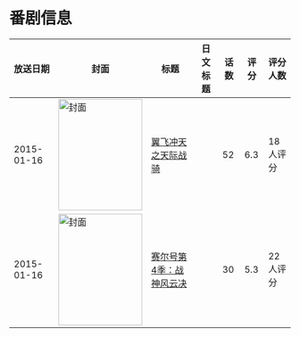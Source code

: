 # 番剧信息

|放送日期|封面|标题|日文标题|话数|评分|评分人数|
|---|---|---|---|---|---|---|
|2015-01-16|<img src="//lain.bgm.tv/pic/cover/c/05/6a/122566_46Z8q.jpg" alt="封面" style="width:150px;height:200px;object-fit:cover;">|[翼飞冲天之天际战骑](https://bangumi.tv/subject/122566)||52|6.3|18人评分|
|2015-01-16|<img src="//lain.bgm.tv/pic/cover/c/d0/c6/463606_K4fyc.jpg" alt="封面" style="width:150px;height:200px;object-fit:cover;">|[赛尔号第4季：战神风云决](https://bangumi.tv/subject/463606)||30|5.3|22人评分|
